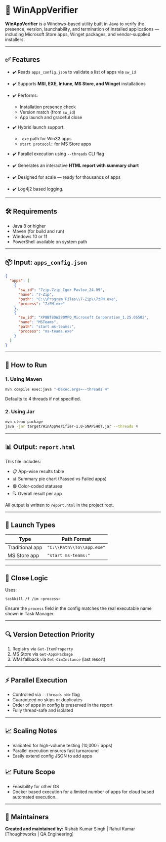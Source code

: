 # 🧪 WinAppVerifier

**WinAppVerifier** is a Windows-based utility built in Java to verify the presence, version, launchability, and termination of installed applications — including Microsoft Store apps, Winget packages, and vendor-supplied installers.

---

## ✅ Features

* ✔️ Reads `apps_config.json` to validate a list of apps via `sw_id`
* ✔️ Supports **MSI, EXE, Intune, MS Store, and Winget** installations
* ✔️ Performs:

  * Installation presence check
  * Version match (from `sw_id`)
  * App launch and graceful close
* ✔️ Hybrid launch support:

  * `.exe` path for Win32 apps
  * `start protocol:` for MS Store apps
* ✔️ Parallel execution using `--threads` CLI flag
* ✔️ Generates an interactive **HTML report with summary chart**
* ✔️ Designed for scale — ready for thousands of apps
* ✔️ Log4j2 based logging.
  

---

## 🛠️ Requirements

* Java 8 or higher
* Maven (for build and run)
* Windows 10 or 11
* PowerShell available on system path

---

## 📦 Input: `apps_config.json`

```json
{
  "apps": [
    {
      "sw_id": "7zip.7zip_Igor Pavlov_24.09",
      "name": "7-Zip",
      "path": "C:\\Program Files\\7-Zip\\7zFM.exe",
      "process": "7zFM.exe"
    },
    {
      "sw_id": "XP8BT8DW290MPQ_Microsoft Corporation_1.25.06502",
      "name": "MSTeams",
      "path": "start ms-teams:",
      "process": "ms-teams.exe"
    }
  ]
}
```

---

## 🚀 How to Run

### 1. Using Maven

```sh
mvn compile exec:java "-Dexec.args=--threads 4"
```

Defaults to 4 threads if not specified.

### 2. Using Jar

```sh
mvn clean package
java -jar target/WinAppVerifier-1.0-SNAPSHOT.jar --threads 4
```

---

## 📊 Output: `report.html`

This file includes:

* 📋 App-wise results table
* 📊 Summary pie chart (Passed vs Failed apps)
* 🟢 Color-coded statuses
* 🔍 Overall result per app

All output is written to `report.html` in the project root.

---

## 🔄 Launch Types

| Type            | Path Format               |
| --------------- | ------------------------- |
| Traditional app | `"C:\\Path\\To\\app.exe"` |
| MS Store app    | `"start ms-teams:"`       |

---

## 🛑 Close Logic

Uses:

```sh
taskkill /f /im <process>
```

Ensure the `process` field in the config matches the real executable name shown in Task Manager.

---

## 🔍 Version Detection Priority

1. Registry via `Get-ItemProperty`
2. MS Store via `Get-AppxPackage`
3. WMI fallback via `Get-CimInstance` (last resort)

---

## ⚡ Parallel Execution

* Controlled via `--threads <N>` flag
* Guaranteed no skips or duplicates
* Order of apps in config is preserved in the report
* Fully thread-safe and isolated

---

## 📈 Scaling Notes

* Validated for high-volume testing (10,000+ apps)
* Parallel execution ensures fast turnaround
* Easily extend config JSON to add apps

## 📈 Future Scope
* Feasibility for other OS
* Docker based execution for a limited number of apps for cloud based automated execution.

---

## 📌 Maintainers

**Created and maintained by:** Rishab Kumar Singh | Rahul Kumar
\[Thoughtworks | QA Engineering]
